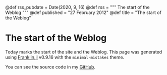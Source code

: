 @def rss_pubdate = Date(2020, 9, 16)
@def rss = """ The start of the Weblog """
@def published = "27 February 2012"
@def title = "The start of the Weblog"

# The start of the Weblog

Today marks the start of the site and the Weblog.
This page was generated using [Franklin.jl](franklinjl.org) v0.9.16 with the `minimal-mistakes` theme.

You can see the source code in my [GitHub](github.com/bhvieira/bhvieira.github.io).



